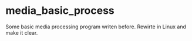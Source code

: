 # media_basic_process
Some basic media processing program writen before. Rewirte in Linux and make it clear.
